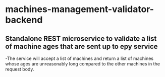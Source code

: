 # machines-management-validator-backend

## Standalone REST microservice to validate a list of machine ages that are sent up to еру service
-The service will accept a list of machines and return a list of machines whose ages are unreasonably long compared 
to the other machines in the request body.